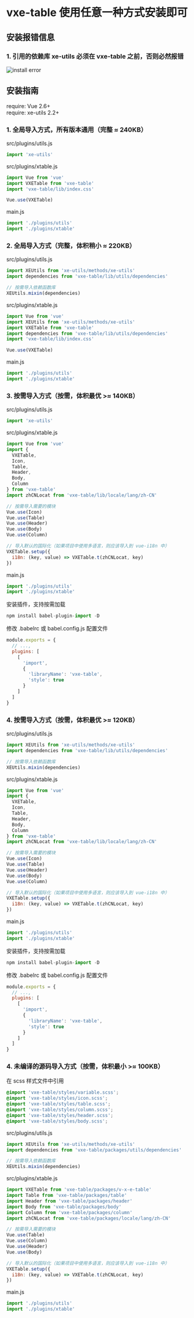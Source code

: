 # vxe-table 使用任意一种方式安装即可

## 安装报错信息

### 1. 引用的依赖库 xe-utils 必须在 vxe-table 之前，否则必然报错

![install error](https://github.com/xuliangzhan/vxe-table/blob/master/public/error/install.png?raw=true)

## 安装指南

require: Vue 2.6+  
require: xe-utils 2.2+

### 1. 全局导入方式，所有版本通用（完整 ≈ 240KB）

src/plugins/utils.js

```javascript
import 'xe-utils'
```

src/plugins/xtable.js

```javascript
import Vue from 'vue'
import VXETable from 'vxe-table'
import 'vxe-table/lib/index.css'

Vue.use(VXETable)
```

main.js

```javascript
import './plugins/utils'
import './plugins/xtable'
```

### 2. 全局导入方式（完整，体积稍小 ≈ 220KB）

src/plugins/utils.js

```javascript
import XEUtils from 'xe-utils/methods/xe-utils'
import dependencies from 'vxe-table/lib/utils/dependencies'

// 按需导入依赖函数库
XEUtils.mixin(dependencies)
```

src/plugins/xtable.js

```javascript
import Vue from 'vue'
import XEUtils from 'xe-utils/methods/xe-utils'
import VXETable from 'vxe-table'
import dependencies from 'vxe-table/lib/utils/dependencies'
import 'vxe-table/lib/index.css'

Vue.use(VXETable)
```

main.js

```javascript
import './plugins/utils'
import './plugins/xtable'
```

### 3. 按需导入方式（按需，体积最优 >≈ 140KB）

src/plugins/utils.js

```javascript
import 'xe-utils'
```

src/plugins/xtable.js

```javascript
import Vue from 'vue'
import {
  VXETable,
  Icon,
  Table,
  Header,
  Body,
  Column
} from 'vxe-table'
import zhCNLocat from 'vxe-table/lib/locale/lang/zh-CN'

// 按需导入需要的模块
Vue.use(Icon)
Vue.use(Table)
Vue.use(Header)
Vue.use(Body)
Vue.use(Column)

// 导入默认的国际化（如果项目中使用多语言，则应该导入到 vue-i18n 中）
VXETable.setup({
  i18n: (key, value) => VXETable.t(zhCNLocat, key)
})
```

main.js

```javascript
import './plugins/utils'
import './plugins/xtable'
```

安装插件，支持按需加载

```javascript
npm install babel-plugin-import -D
```

修改 .babelrc 或 babel.config.js 配置文件

```javascript
module.exports = {
  // ...,
  plugins: [
    [
      'import',
      {
        'libraryName': 'vxe-table',
        'style': true
      }
    ]
  ]
}
```

### 4. 按需导入方式（按需，体积最优 >≈ 120KB）

src/plugins/utils.js

```javascript
import XEUtils from 'xe-utils/methods/xe-utils'
import dependencies from 'vxe-table/lib/utils/dependencies'

// 按需导入依赖函数库
XEUtils.mixin(dependencies)
```

src/plugins/xtable.js

```javascript
import Vue from 'vue'
import {
  VXETable,
  Icon,
  Table,
  Header,
  Body,
  Column
} from 'vxe-table'
import zhCNLocat from 'vxe-table/lib/locale/lang/zh-CN'

// 按需导入需要的模块
Vue.use(Icon)
Vue.use(Table)
Vue.use(Header)
Vue.use(Body)
Vue.use(Column)

// 导入默认的国际化（如果项目中使用多语言，则应该导入到 vue-i18n 中）
VXETable.setup({
  i18n: (key, value) => VXETable.t(zhCNLocat, key)
})
```

main.js

```javascript
import './plugins/utils'
import './plugins/xtable'
```

安装插件，支持按需加载

```javascript
npm install babel-plugin-import -D
```

修改 .babelrc 或 babel.config.js 配置文件

```javascript
module.exports = {
  // ...,
  plugins: [
    [
      'import',
      {
        'libraryName': 'vxe-table',
        'style': true
      }
    ]
  ]
}
```

### 4. 未编译的源码导入方式（按需，体积最小 >≈ 100KB）

在 scss 样式文件中引用

```scss
@import 'vxe-table/styles/variable.scss';
@import 'vxe-table/styles/icon.scss';
@import 'vxe-table/styles/table.scss';
@import 'vxe-table/styles/column.scss';
@import 'vxe-table/styles/header.scss';
@import 'vxe-table/styles/body.scss';
```

src/plugins/utils.js

```javascript
import XEUtils from 'xe-utils/methods/xe-utils'
import dependencies from 'vxe-table/packages/utils/dependencies'

// 按需导入依赖函数库
XEUtils.mixin(dependencies)
```

src/plugins/xtable.js

```javascript
import VXETable from 'vxe-table/packages/v-x-e-table'
import Table from 'vxe-table/packages/table'
import Header from 'vxe-table/packages/header'
import Body from 'vxe-table/packages/body'
import Column from 'vxe-table/packages/column'
import zhCNLocat from 'vxe-table/packages/locale/lang/zh-CN'

// 按需导入需要的模块
Vue.use(Table)
Vue.use(Column)
Vue.use(Header)
Vue.use(Body)

// 导入默认的国际化（如果项目中使用多语言，则应该导入到 vue-i18n 中）
VXETable.setup({
  i18n: (key, value) => VXETable.t(zhCNLocat, key)
})
```

main.js

```javascript
import './plugins/utils'
import './plugins/xtable'
```
